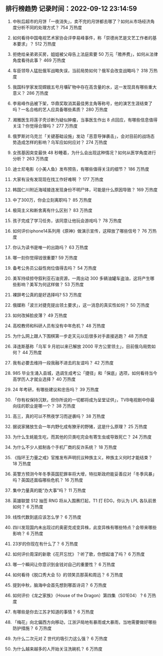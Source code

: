 
## 排行榜趋势 记录时间：2022-09-12 23:14:59
  
  1. 中秋后超市的月饼「一夜消失」，卖不完的月饼都去哪了？如何从市场经济角度分析不同的处理方式？ 754 万热度
    
  2. 如何看待中国电视艺术家协会评李易峰事件，称「崇德尚艺是文艺工作者的基本要求」？ 512 万热度
    
  3. 拒绝给亲弟弟买房，姐姐被父母告上法庭索要 50 万元「赡养费」，如何从法律角度看待此事？ 469 万热度
    
  4. 车臣领导人猛批俄军战略失误，当前局势如何？俄军会改变战略吗？ 318 万热度
    
  5. 我国科学家发现嫦娥五号月壤矿物中存在高含量的水，这一发现具有哪些重大意义？ 286 万热度
    
  6. 李易峰作品被下架，华鼎奖取消其最佳男主角等称号，他的演艺生涯结束了吗？一名合格的艺人应具备哪些素质？ 280 万热度
    
  7. 湘雅医生将莲子壳诊断为疑似肿瘤，当事医生作出 8 点回应，有哪些信息值得关注？你觉得合理吗？ 277 万热度
    
  8. 俄罗斯对乌克兰「关键基础设施」发动「恶意导弹袭击」，会对目前的战场态势造成怎样的影响？乌军应如何应对？ 274 万热度
    
  9. 女孩基因突变最快 48 秒睡着，为什么会出现这种情况？如何从医学角度进行分析？ 263 万热度
    
  10. 迪士尼电影《小美人鱼》发布预告，有哪些值得关注的细节？ 186 万热度
    
  11. 大家有没有发现现在找工作好难啊 ？ 177 万热度
    
  12. 韩国仁川附近海域接连发现身份不明尸体，可能是什么原因导致？ 169 万热度
    
  13. 中了300万，你会立刻离职吗？ 85 万热度
    
  14. 极简主义和断舍离有什么区别？ 83 万热度
    
  15. 孩子完成了学习任务，该同意让他玩会游戏吗？ 78 万热度
    
  16. 如何评价iphone14系列用《原神》做演示宣传，这释放了哪些信号？ 76 万热度
    
  17. 你认为读书是唯一的出路吗？ 63 万热度
    
  18. 哪一刻你觉得钱很重要? 59 万热度
    
  19. 备考公务员公益性岗位值得去吗？ 54 万热度
    
  20. 美军持续掠夺叙利亚石油资源，一周出动 300 多辆油罐车盗油，这将产生哪些影响？美军为何这样做？ 53 万热度
    
  21. 裸辞考公真的是好选择吗? 53 万热度
    
  22. 俄媒称「波兰对捷克提出领土要求」，这一消息的真实性如何？ 50 万热度
    
  23. 如何改掉脸皮薄？ 49 万热度
    
  24. 高校教师和科研人员有没有中年危机？ 48 万热度
    
  25. 为什么网上跟人下围棋第一步走天元以后很多对手直接逃跑？ 48 万热度
    
  26. 泽连斯基称「乌军 9 月初以来已解放 2000 平方公里领土」，目前俄乌局势如何？ 44 万热度
    
  27. 我有必要去维持一段我融不进去的友谊吗？ 42 万热度
    
  28. 985 毕业生涌入县城，选调生成考公「捷径」和「保底」选项，如何看待当今高学历人才就业选择？ 40 万热度
    
  29. 24 年考研，有哪些建议和忠告吗？ 39 万热度
    
  30. 「你有权保持沉默，但你所说的一切都将成为呈堂证供」，TVB电视剧中你最向往的职业是哪一个？ 38 万热度
    
  31. 高三，真的可以不熬夜学习而逆袭吗？ 38 万热度
    
  32. 据说家猪放生会一年内野化成有獠牙的野猪，这是什么原理？ 25 万热度
    
  33. 为什么生蚝能生吃，而其他的贝类吃完会有寄生虫或导致死亡？ 24 万热度
    
  34. 为什么不少人抵制各个手机厂商的反诈系统？ 18 万热度
    
  35. 《指环王力量之戒》官推发布声明抗议种族主义，种族主义何时才能结束？ 18 万热度
    
  36. 英警方预测今年冬季英国犯罪率将大增，特拉斯政府能妥善应对「冬季风暴」吗？英国还面临哪些危机？ 16 万热度
    
  37. 集中力量真的能“办大事”吗？ 11 万热度
    
  38. 英雄联盟 S12 抽签 RNG 将从入围赛打起，T1 打 EDG，你认为 LPL 各队前景如何？ 6 万热度
    
  39. 线性代数到底应该怎么学？ 6 万热度
    
  40. 四川发现国内未出现过的奥密克戎变异株，此变异株有哪些特点？会带来哪些影响？ 6 万热度
    
  41. 23岁的你现在有什么了？ 6 万热度
    
  42. 如何评价周深的新歌《花开忘忧》？听了歌，你想起谁了吗？ 6 万热度
    
  43. 哪一个瞬间让你意识到金钱对自己的重要性？ 6 万热度
    
  44. 如何看待《脱口秀大会 5》的领笑员那英和周迅？ 6 万热度
    
  45. 提到中秋，脑海中会首先想到哪首诗词？ 6 万热度
    
  46. 如何评价《龙之家族》（House of the Dragon）第四集（S01E04） ? 6 万热度
    
  47. 有哪些是你去江苏才知道的事情？ 6 万热度
    
  48. 「梅花」向北偏西方向移动，江浙沪局地有暴雨或大暴雨，当地需要做好哪些防护措施？ 6 万热度
    
  49. 为什么二次元对 Z 世代的吸引力这么强？ 6 万热度
    
  50. 为什么越来越多的人开始关注洗碗机？ 6 万热度
    